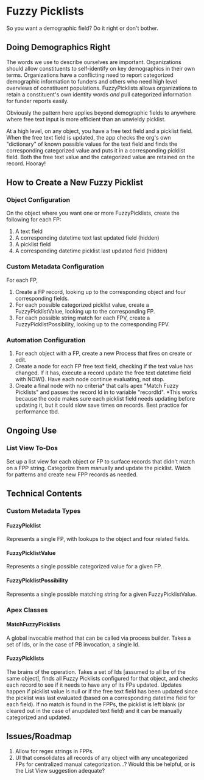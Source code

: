 # Fuzzy Picklists
So you want a demographic field?
Do it right or don't bother.

## Doing Demographics Right

The words we use to describe ourselves are important. Organizations should allow constituents to self-identify on key demographics in their own terms. Organizations have a conflicting need to report categorized demographic information to funders and others who need high level overviews of constituent populations. FuzzyPicklists allows organizations to retain a constituent's own identity words *and* pull categorized information for funder reports easily. 

Obviously the pattern here applies beyond demographic fields to anywhere where free text input is more efficient than an unwieldy picklist. 

At a high level, on any object, you have a free text field and a picklist field. When the free text field is updated, the app checks the org's own "dictionary" of known possible values for the text field and finds the corresponding categorized value and puts it in a corresponding picklist field. Both the free text value and the categorized value are retained on the record. Hooray!

## How to Create a New Fuzzy Picklist

### Object Configuration
On the object where you want one or more FuzzyPicklists, create the following for each FP:
1. A text field
2. A corresponding datetime text last updated field (hidden)
3. A picklist field
4. A corresponding datetime picklist last updated field (hidden)

### Custom Metadata Configuration 
For each FP, 
1. Create a FP record, looking up to the corresponding object and four corresponding fields. 
2. For each possible categorized picklist value, create a FuzzyPicklistValue, looking up to the corresponding FP. 
3. For each possible string match for each FPV, create a FuzzyPicklistPossibility, looking up to the corresponding FPV. 

### Automation Configuration 
1. For each object with a FP, create a new Process that fires on create or edit.
2. Create a node for each FP free text field, checking if the text value has changed. If it has, execute a record update the free text datetime field with NOW(). Have each node continue evaluating, not stop. 
3. Create a final node with no criteria* that calls apex "Match Fuzzy Picklists" and passes the record Id in to variable "recordId".
*This works because the code makes sure each picklist field needs updating before updating it, but it could slow save times on records. Best practice for performance tbd. 

## Ongoing Use

### List View To-Dos
Set up a list view for each object or FP to surface records that didn't match on a FPP string. Categorize them manually and update the picklist. Watch for patterns and create new FPP records as needed. 

## Technical Contents

### Custom Metadata Types

#### FuzzyPicklist
Represents a single FP, with lookups to the object and four related fields. 

#### FuzzyPicklistValue
Represents a single possible categorized value for a given FP. 

#### FuzzyPicklistPossibility
Represents a single possible matching string for a given FuzzyPicklistValue. 

### Apex Classes

#### MatchFuzzyPicklists
A global invocable method that can be called via process builder. Takes a set of Ids, or in the case of PB invocation, a single Id. 

#### FuzzyPicklists
The brains of the operation. Takes a set of Ids [assumed to all be of the same object], finds all Fuzzy Picklists configured for that object, and checks each record to see if it needs to have any of its FPs updated. Updates happen if picklist value is null or if the free text field has been updated since the picklist was last evaluated (based on a corresponding datetime field for each field).
If no match is found in the FPPs, the picklist is left blank (or cleared out in the case of anupdated text field) and it can be manually categorized and updated.

## Issues/Roadmap

1. Allow for regex strings in FPPs.
2. UI that consolidates all records of any object with any uncategorized FPs for centralized manual categorization...? Would this be helpful, or is the List View suggestion adequate?
